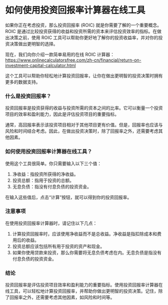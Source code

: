 如何使用投资回报率计算器在线工具
================

如果你正在考虑投资，那么投资回报率 (ROIC) 就是你需要了解的一个重要概念。ROIC 是通过比较投资获得的收益和投资所需的资本来评估投资效率的指标。在做出决策之前，使用 ROIC 工具可以帮助你更好地了解你的投资收益率，并对你的投资决策做出更明智的选择。

现在，我们向你介绍一款简单易用的在线 ROIC 计算器：<https://www.onlinecalculatorsfree.com/zh-cn/financial/return-on-investment-capital-calculator.html>

这个工具可以帮助你轻松地计算投资回报率，让你在做出更明智的投资决策时拥有更多的数据支持。

### 什么是投资回报率？

投资回报率是投资获得的收益与投资所需的资本之间的比率。它可以衡量一个投资项目的效率和盈利能力，因此是评估投资项目的重要指标。

通常，高回报率表示该投资项目相对于其他项目更有价值。但是，回报率也应该与风险和时间结合考虑。因此，在做出投资决策时，除了回报率之外，还需要考虑其他因素。

### 如何使用投资回报率计算器在线工具？

使用这个工具很简单。你只需要输入以下三个值：

1. 净收益：指投资所获得的净收益。
2. 投资总额：指用于投资的总额。
3. 无息负债：指没有付息负债的投资资金。

在输入这些值后，点击“计算”按钮，就可以得到你的投资回报率。

### 注意事项

在使用投资回报率计算器时，请记住以下几点：

1. 计算投资回报率时，应该使用净收益而不是总收益。净收益是指扣除成本和费用后的收益。
2. 投资总额应该包括所有用于投资的资产和现金。
3. 如果你使用贷款来投资，那么你需要将无息负债考虑在内。无息负债是指没有付息负债的投资资金。

### 结论

投资回报率是评估投资项目效率和盈利能力的重要指标。使用投资回报率计算器在线工具，可以轻松地计算投资回报率，并帮助你做出更明智的投资决策。记住，除了回报率之外，还需要考虑其他因素，如风险和时间等。